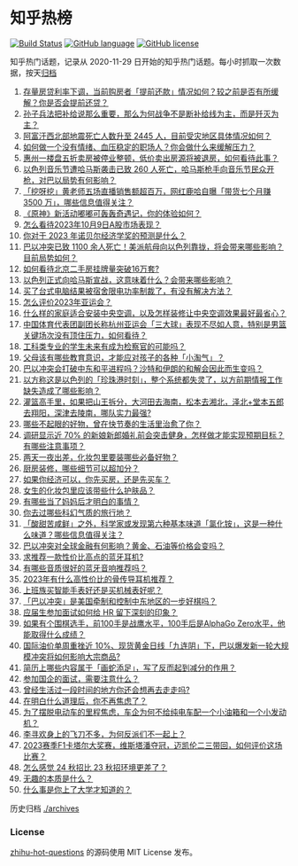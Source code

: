 # 知乎热榜
[![Build Status](https://github.com/ToWeLong/zhihu-hot-questions/workflows/CI/badge.svg)](https://github.com/ToWeLong/zhihu-hot-questions/actions)
[![GitHub language](https://img.shields.io/badge/language-golang-orange.svg)](https://golang.org/)
[![GitHub license](https://img.shields.io/github/license/ToWeLong/zhihu-hot-questions)](https://github.com/ToWeLong/zhihu-hot-questions/blob/main/LICENSE)

知乎热门话题，记录从 2020-11-29 日开始的知乎热门话题。每小时抓取一次数据，按天[归档](./archives)

<!-- BEGIN -->

1. [存量房贷利率下调，当前购房者「提前还款」情况如何？较之前是否有所缓解？你是否会提前还贷？](https://www.zhihu.com/question/625143527)
1. [孙子兵法把补给说那么重要，那么为何战争不是断补给线为主，而是歼灭为主？](https://www.zhihu.com/question/624529483)
1. [阿富汗西北部地震死亡人数升至 2445 人，目前受灾地区具体情况如何？](https://www.zhihu.com/question/625093442)
1. [如何做一个没有情绪、血压稳定的职场人？你会做什么来缓解压力？](https://www.zhihu.com/question/623134708)
1. [惠州一楼盘五折卖房被停业整顿，低价卖出房源将被退房，如何看待此事？](https://www.zhihu.com/question/625207091)
1. [以色列音乐节遭哈马斯袭击已致 260 人死亡，哈马斯枪手向音乐节民众开枪，对巴以局势有何影响？](https://www.zhihu.com/question/625251338)
1. [「挖呀挖」黄老师五场直播销售额超百万，网红鹿哈自曝「带货七个月赚 3500 万」，哪些信息值得关注？](https://www.zhihu.com/question/625102048)
1. [《原神》新活动嘟嘟可轰轰奇遇记，你的体验如何？](https://www.zhihu.com/question/625103064)
1. [怎么看待2023年10月9日A股市场表现？](https://www.zhihu.com/question/625250333)
1. [你对于 2023 年诺贝尔经济学奖的预测是什么？](https://www.zhihu.com/question/622056011)
1. [巴以冲突已致 1100 余人死亡！美派航母向以色列靠拢，将会带来哪些影响？目前局势如何？](https://www.zhihu.com/question/625255173)
1. [如何看待北京二手房挂牌量突破16万套?](https://www.zhihu.com/question/624883229)
1. [以色列正式向哈马斯宣战，这意味着什么？会带来哪些影响？](https://www.zhihu.com/question/625185576)
1. [买了台式电脑结果被宿舍限电功率制裁了，有没有解决方法？](https://www.zhihu.com/question/624561930)
1. [怎么评价2023年亚运会？](https://www.zhihu.com/question/625085971)
1. [什么样的家庭适合安装中央空调，以及怎样装修让中央空调效果最好最省心？](https://www.zhihu.com/question/625108691)
1. [中国体育代表团副团长称杭州亚运会「三大球」表现不尽如人意，特别是男篮关键场次没有顶住压力，如何看待？](https://www.zhihu.com/question/625164876)
1. [工科类专业的学生未来有成为检察官的可能吗？](https://www.zhihu.com/question/624781896)
1. [父母该有哪些教育意识，才能应对孩子的各种「小淘气」？](https://www.zhihu.com/question/625045598)
1. [巴以冲突会打破中东和平进程吗？沙特和伊朗的和解会因此而生变吗？](https://www.zhihu.com/question/625098191)
1. [以方称这是以色列的「珍珠港时刻」，整个系统都失灵了，以方前期情报工作缺失造成了哪些影响？](https://www.zhihu.com/question/625126294)
1. [灌篮高手里，如果把山王拆分，大河田去海南，松本去湘北，泽北+堂本五郎去翔阳，深津去陵南，哪队实力最强?](https://www.zhihu.com/question/624516579)
1. [哪些不起眼的好物，曾在快节奏的生活里治愈了你？](https://www.zhihu.com/question/617354356)
1. [调研显示近 70% 的新娘新郎婚礼前会突击健身，怎样做才能实现预期目标？有哪些注意事项？](https://www.zhihu.com/question/625001656)
1. [两天一夜出差，化妆包里要装哪些必备好物？](https://www.zhihu.com/question/622787663)
1. [厨房装修，哪些细节可以超加分？](https://www.zhihu.com/question/455637837)
1. [如果你经济可以，你先买房，还是先买车？](https://www.zhihu.com/question/625194187)
1. [女生的化妆包里应该带些什么护肤品？](https://www.zhihu.com/question/622787551)
1. [有哪些当了妈妈后才明白的事情？](https://www.zhihu.com/question/324309608)
1. [你去过哪些科幻气质的旅行地？](https://www.zhihu.com/question/622042716)
1. [「酸甜苦咸鲜」之外，科学家或发现第六种基本味道「氯化铵」，这是一种什么味道？哪些信息值得关注？](https://www.zhihu.com/question/625101433)
1. [巴以冲突对全球金融有何影响？黄金、石油等价格会变吗？](https://www.zhihu.com/question/625165702)
1. [求推荐一款性价比高点的蓝牙耳机?](https://www.zhihu.com/question/622183969)
1. [有哪些音质很好的蓝牙音响推荐吗？](https://www.zhihu.com/question/622448525)
1. [2023年有什么高性价比的骨传导耳机推荐？](https://www.zhihu.com/question/620398828)
1. [上班族买智能手表好还是买机械表好呢？](https://www.zhihu.com/question/597957500)
1. [「巴以冲突」是美国牵制和控制中东地区的一步好棋吗？](https://www.zhihu.com/question/625106944)
1. [应届生参加面试如何给 HR 留下深刻的印象？](https://www.zhihu.com/question/622556046)
1. [如果有个围棋选手，前100手是战鹰水平，100手后是AlphaGo Zero水平，他能取得什么成绩？](https://www.zhihu.com/question/624522745)
1. [国际油价单周重挫近 10%、现货黄金日线「九连阴」下，巴以爆发新一轮大规模冲突将如何影响大宗商品?](https://www.zhihu.com/question/625206965)
1. [简历上哪些内容属于「画蛇添足」，写了反而起到减分的作用？](https://www.zhihu.com/question/622553987)
1. [参加国企的面试，需要注意什么？](https://www.zhihu.com/question/622555852)
1. [曾经生活过一段时间的地方你还会想再去走走吗?](https://www.zhihu.com/question/623283816)
1. [在明白什么道理后，你不再焦虑了？](https://www.zhihu.com/question/511311505)
1. [为了摆脱电动车的里程焦虑，车企为何不给纯电车配一个小油箱和一个小发动机？](https://www.zhihu.com/question/624611663)
1. [李寻欢身上的飞刀不多，为何反派们不一起上？](https://www.zhihu.com/question/622346804)
1. [2023赛季F1卡塔尔大奖赛，维斯塔潘夺冠，迈凯伦二三带回，如何评价这场比赛？](https://www.zhihu.com/question/625225899)
1. [怎么感觉 24 秋招比 23 秋招环境更差了？](https://www.zhihu.com/question/618357219)
1. [无趣的本质是什么？](https://www.zhihu.com/question/620391012)
1. [什么事是你上了大学才知道的？](https://www.zhihu.com/question/406491354)

<!-- END -->

历史归档 [./archives](./archives)


### License
[zhihu-hot-questions](https://github.com/towelong/zhihu-hot-questions) 的源码使用 MIT License 发布。